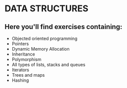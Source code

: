 # DATA STRUCTURES

## Here you'll find exercises containing:

- Objected oriented programming
- Pointers
- Dynamic Memory Allocation
- Inheritance
- Polymorphism
- All types of lists, stacks and queues
- Iterators
- Trees and maps
- Hashing 

